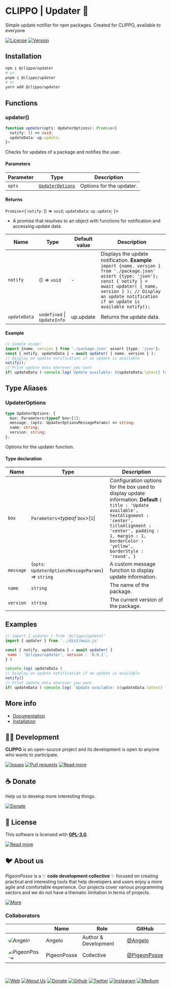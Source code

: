 # CLIPPO | Updater 🔄

Simple update notifier for npm packages. Created for CLIPPO, available to everyone

[![License](https://img.shields.io/github/license/pigeonposse/@clippo/updater?color=green&style=for-the-badge&logoColor=white)](/LICENSE)
[![Version](https://img.shields.io/npm/v/@clippo/updater?color=blue&style=for-the-badge&logoColor=white)](https://www.npmjs.com/package/@clippo/updater)

## Installation

```bash
npm i @clippo/updater
# or
pnpm i @clippo/updater
# or
yarn add @clippo/updater
```

## Functions

### updater()

```ts
function updater(opts: UpdaterOptions): Promise<{
  notify: () => void;
  updateData: up.update;
}>
```

Checks for updates of a package and notifies the user.

#### Parameters

| Parameter | Type | Description |
| ------ | ------ | ------ |
| `opts` | [`UpdaterOptions`](index.md#updateroptions) | Options for the updater. |

#### Returns

`Promise`\<\{
  `notify`: () => `void`;
  `updateData`: `up.update`;
 \}\>

- A promise that resolves to an object with functions for notification and accessing update data.

| Name | Type | Default value | Description |
| ------ | ------ | ------ | ------ |
| `notify` | () => `void` | - | Displays the update notification. **Example** `import {name. version } from './package.json' assert {type: 'json'}; const { notify } = await updater( { name, version } ); // Display an update notification if an update is available notify();` |
| `updateData` | `undefined` \| `UpdateInfo` | up.update | Returns the update data. |

#### Example

```ts
// Simple usage:
import {name. version } from './package.json' assert {type: 'json'};
const { notify, updateData } = await updater( { name, version } );
// Display an update notification if an update is available
notify();
// Print update data wherever you want
if( updateData ) console.log(`Update available: ${updateData.latest} for ${updateData.name}`)
```

## Type Aliases

### UpdaterOptions

```ts
type UpdaterOptions: {
  box: Parameters<typeof box>[1];
  message: (opts: UpdaterOptionsMessageParams) => string;
  name: string;
  version: string;
};
```

Options for the updater function.

#### Type declaration

| Name | Type | Description |
| ------ | ------ | ------ |
| `box` | `Parameters`\<*typeof* `box`\>\[`1`\] | Configuration options for the box used to display update information. **Default** `{ title : 'Update available', textAlignment : 'center', titleAlignment : 'center', padding : 1, margin : 1, borderColor : 'yellow', borderStyle : 'round', }` |
| `message` | (`opts`: `UpdaterOptionsMessageParams`) => `string` | A custom message function to display update information. |
| `name` | `string` | The name of the package. |
| `version` | `string` | The current version of the package. |

## Examples

```js
// import { updater } from '@clippo/updater'
import { updater } from '../dist/main.js'

const { notify, updateData } = await updater( {
 name : '@clippo/updater', version : '0.0.1', 
} )

console.log( updateData )
// Display an update notification if an update is available
notify()
// Print update data wherever you want
if( updateData ) console.log( `Update available: ${updateData.latest} for ${updateData.name}` )
```

## More info

- [Documentation](https://clippo.pigeonposse.com/)
- [Installation](https://clippo.pigeonposse.com/guide/getting-started#installation)

## 👨‍💻 Development

**CLIPPO** is an open-source project and its development is open to anyone who wants to participate.

[![Issues](https://img.shields.io/badge/Issues-grey?style=for-the-badge)](https://github.com/pigeonposse/clippo/issues)
[![Pull requests](https://img.shields.io/badge/Pulls-grey?style=for-the-badge)](https://github.com/pigeonposse/clippo/pulls)
[![Read more](https://img.shields.io/badge/Read%20more-grey?style=for-the-badge)](https://clippo.pigeonposse.com/)

## ☕ Donate

Help us to develop more interesting things.

[![Donate](https://img.shields.io/badge/Donate-grey?style=for-the-badge)](https://pigeonposse.com/?popup=donate)

## 📜 License

This software is licensed with **[GPL-3.0](/LICENSE)**.

[![Read more](https://img.shields.io/badge/Read-more-grey?style=for-the-badge)](/LICENSE)

## 🐦 About us

*PigeonPosse* is a ✨ **code development collective** ✨ focused on creating practical and interesting tools that help developers and users enjoy a more agile and comfortable experience. Our projects cover various programming sectors and we do not have a thematic limitation in terms of projects.

[![More](https://img.shields.io/badge/Read-more-grey?style=for-the-badge)](https://github.com/pigeonposse)

### Collaborators

|                                                                                    | Name        | Role         | GitHub                                         |
| ---------------------------------------------------------------------------------- | ----------- | ------------ | ---------------------------------------------- |
| <img src="https://github.com/angelespejo.png?size=72" alt="Angelo" style="border-radius:100%"/> | Angelo |   Author & Development   | [@Angelo](https://github.com/angelespejo) |
| <img src="https://github.com/PigeonPosse.png?size=72" alt="PigeonPosse" style="border-radius:100%"/> | PigeonPosse | Collective | [@PigeonPosse](https://github.com/PigeonPosse) |

<br>
<p align="center">

[![Web](https://img.shields.io/badge/Web-grey?style=for-the-badge&logoColor=white)](https://pigeonposse.com)
[![About Us](https://img.shields.io/badge/About%20Us-grey?style=for-the-badge&logoColor=white)](https://pigeonposse.com?popup=about)
[![Donate](https://img.shields.io/badge/Donate-pink?style=for-the-badge&logoColor=white)](https://pigeonposse.com/?popup=donate)
[![Github](https://img.shields.io/badge/Github-black?style=for-the-badge&logo=github&logoColor=white)](https://github.com/pigeonposse)
[![Twitter](https://img.shields.io/badge/Twitter-black?style=for-the-badge&logo=twitter&logoColor=white)](https://twitter.com/pigeonposse_)
[![Instagram](https://img.shields.io/badge/Instagram-black?style=for-the-badge&logo=instagram&logoColor=white)](https://www.instagram.com/pigeon.posse/)
[![Medium](https://img.shields.io/badge/Medium-black?style=for-the-badge&logo=medium&logoColor=white)](https://medium.com/@pigeonposse)

</p>

<!--
██████╗ ██╗ ██████╗ ███████╗ ██████╗ ███╗   ██╗
██╔══██╗██║██╔════╝ ██╔════╝██╔═══██╗████╗  ██║
██████╔╝██║██║  ███╗█████╗  ██║   ██║██╔██╗ ██║
██╔═══╝ ██║██║   ██║██╔══╝  ██║   ██║██║╚██╗██║
██║     ██║╚██████╔╝███████╗╚██████╔╝██║ ╚████║
╚═╝     ╚═╝ ╚═════╝ ╚══════╝ ╚═════╝ ╚═╝  ╚═══╝
                                               
██████╗  ██████╗ ███████╗███████╗███████╗      
██╔══██╗██╔═══██╗██╔════╝██╔════╝██╔════╝      
██████╔╝██║   ██║███████╗███████╗█████╗        
██╔═══╝ ██║   ██║╚════██║╚════██║██╔══╝        
██║     ╚██████╔╝███████║███████║███████╗      
╚═╝      ╚═════╝ ╚══════╝╚══════╝╚══════╝      
                                               
█████╗█████╗█████╗█████╗█████╗█████╗█████╗     
╚════╝╚════╝╚════╝╚════╝╚════╝╚════╝╚════╝     
                                               
 ██████╗██╗     ██╗██████╗ ██████╗  ██████╗    
██╔════╝██║     ██║██╔══██╗██╔══██╗██╔═══██╗   
██║     ██║     ██║██████╔╝██████╔╝██║   ██║   
██║     ██║     ██║██╔═══╝ ██╔═══╝ ██║   ██║   
╚██████╗███████╗██║██║     ██║     ╚██████╔╝   
 ╚═════╝╚══════╝╚═╝╚═╝     ╚═╝      ╚═════╝    
                                                
REPOSITORY: https://github.com/pigeonposse/clippo
AUTHORS: 
	- Angelo (https://github.com/angelespejo)

BY PigeonPosse 🐦🌈

-->

